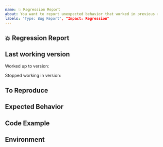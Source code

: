 ```yaml
---
name: 💥 Regression Report
about: You want to report unexpected behavior that worked in previous releases.
labels: "Type: Bug Report", "Impact: Regression"
---
```


## 💥 Regression Report
<!--
  A clear and concise description of what the regression is.
-->

## Last working version

Worked up to version:

Stopped working in version:

## To Reproduce

<!--
  Steps to reproduce the behavior.
-->

## Expected Behavior

<!--
  A clear and concise description of what you expected to happen.
-->

## Code Example
<!--
  Please provide a link to a repository on GitHub, or
  provide a minimal code example that reproduces the problem.

  Issues without a reproduction link are likely to stall.
-->

## Environment
<!--
  Describe the environment and provide any configuration you've used to run the Warehouse CLI.
-->
